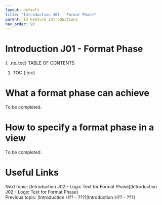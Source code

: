 ```yaml
---
layout: default
title: "Introduction J01 - Format Phase"
parent: 13 Feature introductions
nav_order: 90
---
```


# Introduction J01 - Format Phase
{: .no_toc}
TABLE OF CONTENTS 
1. TOC
{:toc}  

# What a format phase can achieve
To be completed.  
  

# How to specify a format phase in a view
To be completed.  
  



# Useful Links
Next topic: [Introduction J02 - Logic Text for Format Phase](Introduction J02 - Logic Text for Format Phase)  
Previous topic: [Introduction H?? - ???](Introduction H?? - ???)  

